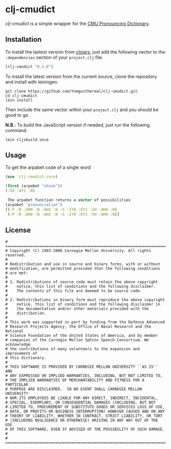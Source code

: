 # clj-cmudict

*clj-cmudict* is a simple wrapper for the [CMU Pronouncing Dictionary](http://www.speech.cs.cmu.edu/cgi-bin/cmudict).

## Installation
To install the lastest version from [clojars](https://clojars.org/), just add the following vector to the `:dependencies` section of your `project.clj` file.

```clj
[clj-cmudict "0.1.0"]
```

To install the latest version from the current source, clone the repository and install with leiningen.

```
git clone https://github.com/Yomguithereal/clj-cmudict.git
cd clj-cmudict
lein install
```

Then include the same vector within your `project.clj` and you should be good to go.

**N.B.**: To build the JavaScript version if needed, just run the following command.

```
lein cljsbuild once
```

## Usage

To get the arpabet code of a single word

```clj
(use 'clj-cmudict.core)

(first (arpabet "shine"))
(:SH :AY1 :N)

 The arpabet function returns a vector of possibilities
(arpabet "pronunciation")
[(:P :R :OW0 :N :AH2 :N :S :IY0 :EY1 :SH :AH0 :N)
 (:P :R :AH0 :N :AH2 :N :S :IY0 :EY1 :SH :AH0 :N)]
```

## License

```
# ========================================================================
# Copyright (C) 1993-2008 Carnegie Mellon University. All rights reserved.
#
# Redistribution and use in source and binary forms, with or without
# modification, are permitted provided that the following conditions
# are met:
#
# 1. Redistributions of source code must retain the above copyright
#    notice, this list of conditions and the following disclaimer.
#    The contents of this file are deemed to be source code.
#
# 2. Redistributions in binary form must reproduce the above copyright
#    notice, this list of conditions and the following disclaimer in
#    the documentation and/or other materials provided with the
#    distribution.
#
# This work was supported in part by funding from the Defense Advanced
# Research Projects Agency, the Office of Naval Research and the National
# Science Foundation of the United States of America, and by member
# companies of the Carnegie Mellon Sphinx Speech Consortium. We acknowledge
# the contributions of many volunteers to the expansion and improvement of
# this dictionary.
#
# THIS SOFTWARE IS PROVIDED BY CARNEGIE MELLON UNIVERSITY ``AS IS'' AND
# ANY EXPRESSED OR IMPLIED WARRANTIES, INCLUDING, BUT NOT LIMITED TO,
# THE IMPLIED WARRANTIES OF MERCHANTABILITY AND FITNESS FOR A PARTICULAR
# PURPOSE ARE DISCLAIMED.  IN NO EVENT SHALL CARNEGIE MELLON UNIVERSITY
# NOR ITS EMPLOYEES BE LIABLE FOR ANY DIRECT, INDIRECT, INCIDENTAL,
# SPECIAL, EXEMPLARY, OR CONSEQUENTIAL DAMAGES (INCLUDING, BUT NOT
# LIMITED TO, PROCUREMENT OF SUBSTITUTE GOODS OR SERVICES LOSS OF USE,
# DATA, OR PROFITS OR BUSINESS INTERRUPTION) HOWEVER CAUSED AND ON ANY
# THEORY OF LIABILITY, WHETHER IN CONTRACT, STRICT LIABILITY, OR TORT
# (INCLUDING NEGLIGENCE OR OTHERWISE) ARISING IN ANY WAY OUT OF THE USE
# OF THIS SOFTWARE, EVEN IF ADVISED OF THE POSSIBILITY OF SUCH DAMAGE.
#
# ========================================================================
```
